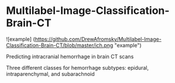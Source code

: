 # Multilabel-Image-Classification-Brain-CT

![example] (https://github.com/DrewAfromsky/Multilabel-Image-Classification-Brain-CT/blob/master/ich.png "example")


Predicting intracranial hemorrhage in brain CT scans

Three different classes for hemorrhage subtypes: epidural, intraparenchymal, and subarachnoid

